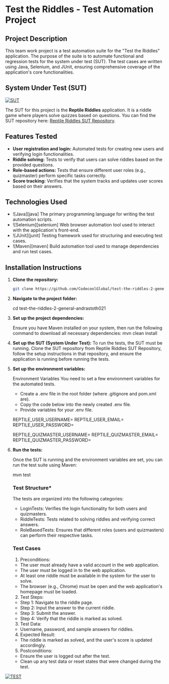 # Test the Riddles - Test Automation Project

## Project Description

This team work project is a test automation suite for the "Test the Riddles" application.
The purpose of the suite is to automate functional and regression tests for the system under test (SUT).
The test cases are written using Java, Selenium, and JUnit, ensuring comprehensive coverage of the application's core
functionalities.

## System Under Test (SUT)

[![SUT][SUT-Screenshot]][sut-screenshot]

The SUT for this project is the **Reptile Riddles** application. It is a riddle game where players solve quizzes based
on questions. You can find the SUT repository here:
[Reptile Riddles SUT Repository](https://github.com/CodecoolGlobal/reptile-riddles-2-general-reveszter).

## Features Tested

- **User registration and login:** Automated tests for creating new users and verifying login functionalities.
- **Riddle solving:** Tests to verify that users can solve riddles based on the provided questions.
- **Role-based actions:** Tests that ensure different user roles (e.g., quizmaster) perform specific tasks correctly.
- **Score tracking:** Verifies that the system tracks and updates user scores based on their answers.


## Technologies Used

- ![Java][java] The primary programming language for writing the test automation scripts.
- ![Selenium][selenium] Web browser automation tool used to interact with the application's front-end.
- ![JUnit][junit] Testing framework used for structuring and executing test cases.
- ![Maven][maven]  Build automation tool used to manage dependencies and run test cases.

## Installation Instructions

1. **Clone the repository:**

   ```bash
   git clone https://github.com/CodecoolGlobal/test-the-riddles-2-general-andrastoth021.git

2. **Navigate to the project folder:**

   cd test-the-riddles-2-general-andrastoth021

3. **Set up the project dependencies:**

   Ensure you have Maven installed on your system, then run the following command to download all necessary dependencies:
   mvn clean install 

4. **Set up the SUT (System Under Test):**
   To run the tests, the SUT must be running. Clone the SUT repository from Reptile Riddles SUT Repository,
   follow the setup instructions in that repository, and ensure the application is running before running the tests.

5. **Set up the environment variables:**

   Environment Variables
    You need to set a few environment variables for the automated tests.

    - Create a .env file in the root folder (where .gitignore and pom.xml are).
    - Copy the code below into the newly created .env file.
    - Provide variables for your .env file.

    REPTILE_USER_USERNAME=
    REPTILE_USER_EMAIL=
    REPTILE_USER_PASSWORD=
    
    REPTILE_QUIZMASTER_USERNAME=
    REPTILE_QUIZMASTER_EMAIL=
    REPTILE_QUIZMASTER_PASSWORD=

6. **Run the tests:**

    Once the SUT is running and the environment variables are set, you can run the test suite using Maven:

    mvn test

    ### Test Structure*

    The tests are organized into the following categories:

    - LoginTests: Verifies the login functionality for both users and quizmasters.
    - RiddleTests: Tests related to solving riddles and verifying correct answers.
    - RoleBasedTests: Ensures that different roles (users and quizmasters) can perform their respective tasks.
   
    ### Test Cases

    1. Preconditions:
    - The user must already have a valid account in the web application.
    - The user must be logged in to the web application.
    - At least one riddle must be available in the system for the user to solve.
    - The browser (e.g., Chrome) must be open and the web application's homepage must be loaded.

    2. Test Steps:
    - Step 1: Navigate to the riddle page.
    - Step 2: Input the answer to the current riddle.
    - Step 3: Submit the answer.
    - Step 4: Verify that the riddle is marked as solved.

    3. Test Data:
    - Username, password, and sample answers for riddles.

    4. Expected Result:
    - The riddle is marked as solved, and the user's score is updated accordingly.

    5. Postconditions:
    - Ensure the user is logged out after the test.
    - Clean up any test data or reset states that were changed during the test.


[![TEST][TEST-Result]][test-result]


<!-- MARKDOWN LINKS & IMAGES -->
<!-- https://www.markdownguide.org/basic-syntax/#reference-style-links -->

[sut-screenshot]: src/test/resources/images/logo_big.png
[test-result]: src/test/resources/images/test.png
